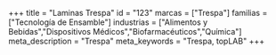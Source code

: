 +++
title = "Laminas Trespa"
id = "123"
marcas = ["Trespa"]
familias = ["Tecnología de Ensamble"]
industrias = ["Alimentos y Bebidas","Dispositivos Médicos","Biofarmacéuticos","Química"]
meta_description = "Trespa"
meta_keywords = "Trespa, topLAB"
+++
